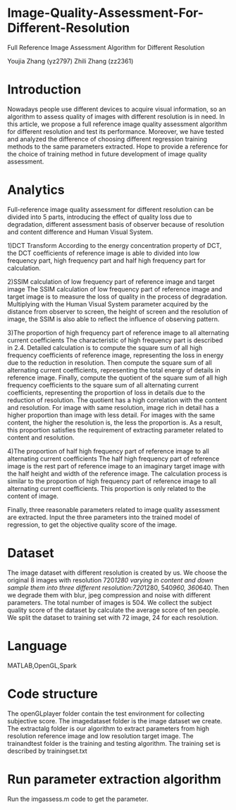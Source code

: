 # Image-Quality-Assessment-For-Different-Resolution
Full Reference Image Assessment Algorithm for Different Resolution

Youjia Zhang (yz2797)  Zhili Zhang (zz2361)

# Introduction
Nowadays people use different devices to acquire visual information, so an algorithm to assess quality of images with different resolution is in need. In this article, we propose a full reference image quality assessment algorithm for different resolution and test its performance. Moreover, we have tested and analyzed the difference of choosing different regression training methods to the same parameters extracted. Hope to provide a reference for the choice of training method in future development of image quality assessment.

# Analytics

Full-reference image quality assessment for different resolution can be divided into 5 parts, introducing the effect of quality loss due to degradation, different assessment basis of observer because of resolution and content difference and Human Visual System. 

1)DCT Transform 
According to the energy concentration property of DCT, the DCT coefficients of reference image is able to divided into low frequency part, high frequency part and half high frequency part for calculation. 

2)SSIM calculation of low frequency part of reference image and target image 
The SSIM calculation of low frequency part of reference image and target image is to measure the loss of quality in the process of degradation. Multiplying with the Human Visual System parameter acquired by the distance from observer to screen, the height of screen and the resolution of image, the SSIM is also able to reflect the influence of observing pattern. 

3)The proportion of high frequency part of reference image to all alternating current coefficients 
The characteristic of high frequency part is described in 2.4. Detailed calculation is to compute the square sum of all high frequency coefficients of reference image, representing the loss in energy due to the reduction in resolution. Then compute the square sum of all alternating current coefficients, representing the total energy of details in reference image. Finally, compute the quotient of the square sum of all high frequency coefficients to the square sum of all alternating current coefficients, representing the proportion of loss in details due to the reduction of resolution. The quotient has a high correlation with the content and resolution. For image with same resolution, image rich in detail has a higher proportion than image with less detail. For images with the same content, the higher the resolution is, the less the proportion is. As a result, this proportion satisfies the requirement of extracting parameter related to content and resolution. 

4)The proportion of half high frequency part of reference image to all alternating current coefficients 
The half high frequency part of reference image is the rest part of reference image to an imaginary target image with the half height and width of the reference image. The calculation process is similar to the proportion of high frequency part of reference image to all alternating current coefficients. This proportion is only related to the content of image. 

Finally, three reasonable parameters related to image quality assessment are extracted. Input the three parameters into the trained model of regression, to get the objective quality score of the image. 

# Dataset
The image dataset with different resolution is created by us. We choose the original 8 images with resolution 720*1280 varying in content and down sample them into three different resolution:720*1280, 540*960, 360*640. Then we degrade them with blur, jpeg compression and noise with different parameters. The total number of images is 504. We collect the subject quality score of the dataset by calculate the average score of ten people. We split the dataset to training set with 72 image, 24 for each resolution.

# Language
MATLAB,OpenGL,Spark

# Code structure
The openGLplayer folder contain the test environment for collecting subjective score.
The imagedataset folder is the image dataset we create.
The extractalg folder is our algorithm to extract parameters from high resolution reference image and low resolution target image.
The trainandtest folder is the training and testing algorithm. The training set is described by trainingset.txt

# Run parameter extraction algorithm
Run the imgassess.m code to get the parameter.

